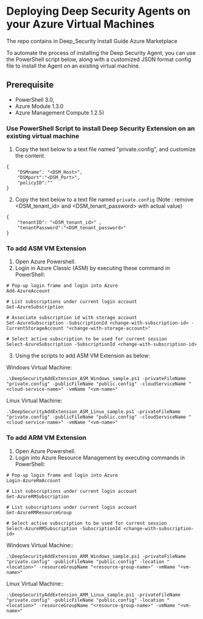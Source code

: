 # Deploying Deep Security Agents on your Azure Virtual Machines

The repo contains in Deep_Security Install Guide Azure Marketplace

To automate the process of installing the Deep Security Agent, you can use the PowerShell script below, along with a customized JSON format
config file to install the Agent on an existing virtual machine.


## Prerequisite 
- PowerShell 3.0,  
- Azure Module 1.3.0
- Azure Management Compute 1.2.5)

### Use PowerShell Script to install Deep Security Extension on an existing virtual machine
1. Copy the text below to a text file named "private.config", and customize the content.
```
{
    "DSMname": "<DSM_Host>",
    "DSMport":"<DSM_Port>",
    "policyID":""
}
```
2. Copy the text below to a text file named `private.config` (Note : remove <DSM_tenant_id> and <DSM_tenant_password> with actual value)
```
{
    "tenantID": "<DSM_tenant_id>" ,
    "tenantPassword":"<DSM_tenant_password>"
}
```

### To add ASM VM Extension 
1. Open Azure Powershell.
2. Login in Azure Classic (ASM) by executing these command in PowerShell:
```
# Pop-up login frame and login into Azure
Add-AzureAccount
  
# List subscriptions under current login account
Get-AzureSubscription
  
# Associate subscription id with storage account
Set-AzureSubscription -SubscriptionId <change-with-subscription-id> -CurrentStorageAccount "<change-with-storage-account>"
 
# Select active subscription to be used for current session
Select-AzureSubscription -SubscriptionId <change-with-subscription-id>
```

3. Using the scripts to add ASM VM Extension as below:

Windows Virtual Machine:
```
.\DeepSecurityAddExtension_ASM_Windows_sample.ps1 -privateFileName "private.config" -publicFileName "public.config" -cloudServiceName "<cloud-service-name>" -vmName "<vm-name>"
```

Linux Virtual Machine:
```
.\DeepSecurityAddExtension_ASM_Linux_sample.ps1 -privateFileName "private.config" -publicFileName "public.config" -cloudServiceName "<cloud-service-name>" -vmName "<vm-name>"
```

### To add ARM VM Extension 
1. Open Azure Powershell.
2. Login into Azure Resource Management by executing commands in PowerShell:
```
# Pop-up login frame and login into Azure
Login-AzureRmAccount
  
# List subscriptions under current login account
Get-AzureRMSubscription
  
# List subscriptions under current login account
Get-AzureRMResourceGroup
  
# Select active subscription to be used for current session
Select-AzureRMSubscription -SubscriptionId <change-with-subscription-id>
```

Windows Virtual Machine::
```
.\DeepSecurityAddExtension_ARM_Windows_sample.ps1 -privateFileName "private.config" -publicFileName "public.config" -location "<location>" -resourceGroupName "<resource-group-name>" -vmName "<vm-name>"
```

Linux Virtual Machine::
```
.\DeepSecurityAddExtension_ARM_Linux_sample.ps1 -privateFileName "private.config" -publicFileName "public.config" -location "<location>" -resourceGroupName "<resource-group-name>" -vmName "<vm-name>"
```

